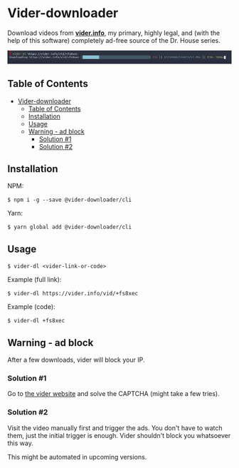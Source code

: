 # Vider-downloader

Download videos from [**vider.info**](https://vider.info/), my primary, highly legal, and (with the help of this software) completely ad-free source of the Dr. House series.

![](../docs/screen.png)

## Table of Contents

- [Vider-downloader](#vider-downloader)
  - [Table of Contents](#table-of-contents)
  - [Installation](#installation)
  - [Usage](#usage)
  - [Warning - ad block](#warning---ad-block)
    - [Solution #1](#solution-1)
    - [Solution #2](#solution-2)

## Installation

NPM:

```
$ npm i -g --save @vider-downloader/cli
```

Yarn:

```
$ yarn global add @vider-downloader/cli
```

## Usage

```
$ vider-dl <vider-link-or-code>
```

Example (full link):

```
$ vider-dl https://vider.info/vid/+fs8xec
```

Example (code):

```
$ vider-dl +fs8xec
```

## Warning - ad block

After a few downloads, vider will block your IP.

### Solution #1

Go to [the vider website](https://vider.info/) and solve the CAPTCHA (might take a few tries).

### Solution #2

Visit the video manually first and trigger the ads. You don't have to watch them, just the initial trigger is enough. Vider shouldn't block you whatsoever this way.

This might be automated in upcoming versions.
